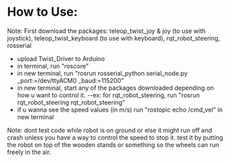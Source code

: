 # How to Use:
Note: First download the packages: teleop_twist_joy & joy (to use with joystick), teleop_twist_keyboard (to use with keyboard), rqt_robot_steering, rosserial

- upload Twist_Driver to Arduino
- in terminal, run "roscore"
- in new terminal, run "rosrun rosserial_python serial_node.py _port:=/dev/ttyACM0 _baud:=115200"
- in new terminal, start any of the packages downloaded depending on how u want to control it.
--ex: for rqt_robot_steering, run "rosrun rqt_robot_steering rqt_robot_steering"
- if u wanna see the speed values (in m/s) run "rostopic echo /cmd_vel" in new terminal

Note: dont test code while robot is on ground or else it might run off and crash unless you have a way to control the speed to stop it. test it by putting the robot on top of the wooden stands or something so the wheels can run freely in the air.
